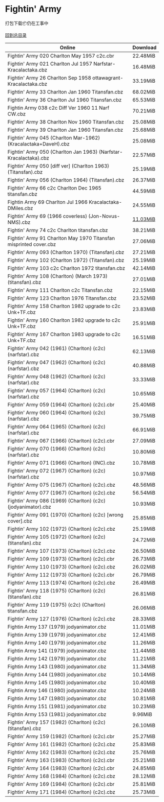 # Fightin' Army

打包下载📦仍在工事中

[回到总目录](/Catalogs.md)







Online | Download
--- | ---
Fightin' Army 020 Charlton May 1957 c2c.cbr | 22.48MiB
Fightin' Army 021 Charlton Jul 1957 Narfstar-Kracalactaka.cbz | 16.48MiB
Fightin' Army 26 Charlton Sep 1958 ottawagrant-Kracalactaka.cbz | 33.19MiB
Fightin' Army 33 Charlton Jan 1960 Titansfan.cbz | 68.02MiB
Fightin' Army 36 Charlton Jul 1960 Titansfan.cbz | 65.53MiB
Fightin Army 038 c2c Diff Ver  1960 11 Narf CW.cbz | 70.21MiB
Fightin' Army 38 Charlton Nov 1960 Titansfan.cbz | 25.08MiB
Fightin' Army 39 Charlton Jan 1960 Titansfan.cbz | 25.68MiB
Fightin' Army 045 (Charlton Mar-1962) (Kracalactaka+DaveH).cbz | 25.08MiB
Fightin' Army 050 (Charlton Jan 1963) (Narfstar-Kracalactaka).cbz | 22.57MiB
Fightin' Army 050 [diff ver] (Charlton 1963) (Titansfan).cbz | 25.19MiB
Fightin' Army 056 (Charlton 1964) (Titansfan).cbz | 26.37MiB
Fightin' Army 66 c2c Charlton Dec 1965 titansfan.cbz | 44.59MiB
Fightin Army 69 Charlton Jul 1966 Kracalactaka-DMiles.cbz | 24.55MiB
Fightin' Army 69 (1966 coverless) (Jon-Novus-NMS).cbz | [11.03MiB](https://pan.baidu.com/s/1i5itmYx#list/path=%2FNovus%20-%20Week%20of%202016%20Q1%2FNovus%20-%20Week%20of%202016-01-20%2F%E3%82%AA%E3%82%BD%E3%82%AB%E3%82%BD%E3%82%A2%E3%82%BB%E3%82%BB%E3%82%B1%E3%82%B9%E3%82%BB%E3%82%A4%E3%82%B7%E3%82%AD%E3%82%BB%E3%82%A2%E3%82%A8%E3%82%AF%E3%82%AD%E3%82%AD%E3%82%AF%E3%82%BD%E3%82%A6%E3%82%BB%E3%82%AA%E3%82%AB%E3%82%A4%E3%82%A2%E3%82%AB%E3%82%A4%E3%82%B3%E3%82%BB%E3%82%A8&parentPath=%2FNovus%20-%20Week%20of%202016%20Q1)
Fightin' Army 74 c2c Charlton titansfan.cbz | 38.21MiB
Fightin' Army 91 Charlton May 1970 Titansfan misprinted cover.cbz | 27.06MiB
Fightin' Army 093 (Charlton 1970) (Titansfan).cbz | 27.21MiB
Fightin' Army 102 (Charlton 1972) (Titansfan).cbz | 25.19MiB
Fightin' Army 103 c2c Charlton 1972 titansfan.cbz | 42.14MiB
Fightin' Army 108 (Charlton) (March 1973) (titansfan).cbz | 27.01MiB
Fightin' Army 111 Charlton c2c Titansfan.cbz | 22.15MiB
Fightin' Army 123 Charlton 1976 Titansfan.cbz | 23.52MiB
Fightin' Army 158 Charlton 1982 upgrade to c2c Unk+TF.cbz | 23.83MiB
Fightin' Army 160 Charlton 1982 upgrade to c2c Unk+TF.cbz | 25.91MiB
Fightin' Army 167 Charlton 1983 upgrade to c2c Unk+TF.cbz | 16.51MiB
Fightin' Army 042 (1961) (Charlton) (c2c) (narfstar).cbz | 62.13MiB
Fightin' Army 047 (1962) (Charlton) (c2c) (narfstar).cbz | 40.88MiB
Fightin' Army 048 (1962) (Charlton) (c2c) (narfstar).cbz | 33.33MiB
Fightin' Army 057 (1964) (Charlton) (c2c) (narfstar).cbz | 10.65MiB
Fightin' Army 059 (1964) (Charlton) (c2c).cbr | 25.40MiB
Fightin' Army 060 (1964) (Charlton) (c2c) (narfstar).cbz | 39.75MiB
Fightin' Army 064 (1965) (Charlton) (c2c) (narfstar).cbz | 66.91MiB
Fightin' Army 067 (1966) (Charlton) (c2c).cbr | 27.09MiB
Fightin' Army 070 (1966) (Charlton) (c2c) (narfstar).cbz | 10.80MiB
Fightin' Army 071 (1966) (Charlton) (INC).cbz | 10.78MiB
Fightin' Army 072 (1967) (Charlton) (c2c) (narfstar).cbz | 10.97MiB
Fightin' Army 075 (1967) (Charlton) (c2c).cbz | 48.56MiB
Fightin' Army 077 (1967) (Charlton) (c2c).cbz | 56.54MiB
Fightin' Army 086 (1969) (Charlton) (c2c) (jodyanimator).cbz | 10.93MiB
Fightin' Army 091 (1970) (Charlton) (c2c) [wrong cover].cbz | 25.85MiB
Fightin' Army 102 (1972) (Charlton) (c2c).cbz | 25.19MiB
Fightin' Army 105 (1972) (Charlton) (c2c) (titansfan).cbz | 24.72MiB
Fightin' Army 107 (1973) (Charlton) (c2c).cbz | 26.50MiB
Fightin' Army 109 (1973) (Charlton) (c2c).cbr | 26.73MiB
Fightin' Army 110 (1973) (Charlton) (c2c).cbz | 26.02MiB
Fightin' Army 112 (1973) (Charlton) (c2c).cbr | 26.79MiB
Fightin' Army 113 (1974) (Charlton) (c2c).cbz | 26.49MiB
Fightin' Army 118 (1975) (Charlton) (c2c) (titansfan).cbz | 26.81MiB
Fightin' Army 119 (1975) (c2c) (Charlton) titansfan.cbz | 26.06MiB
Fightin' Army 127 (1976) (Charlton) (c2c).cbz | 28.33MiB
Fightin Army 137 (1979) jodyanimator.cbz | 11.01MiB
Fightin Army 139 (1979) jodyanimator.cbz | 12.41MiB
Fightin Army 140 (1979) jodyanimator.cbz | 11.26MiB
Fightin Army 141 (1979) jodyanimator.cbz | 11.44MiB
Fightin Army 142 (1979) jodyanimator.cbz | 11.21MiB
Fightin Army 143 (1980) jodyanimator.cbz | 11.34MiB
Fightin Army 144 (1980) jodyanimator.cbz | 10.14MiB
Fightin Army 145 (1980) jodyanimator.cbz | 10.40MiB
Fightin Army 146 (1980) jodyanimator.cbz | 10.24MiB
Fightin Army 147 (1980) jodyanimator.cbz | 10.81MiB
Fightin Army 151 (1981) jodyanimator.cbz | 10.23MiB
Fightin Army 153 (1981) jodyanimator.cbz | 9.96MiB
Fightin' Army 157 (1982) (Charlton) (c2c) (titansfan).cbz | 26.10MiB
Fightin' Army 159 (1982) (Charlton) (c2c).cbr | 25.27MiB
Fightin' Army 161 (1982) (Charlton) (c2c).cbz | 25.83MiB
Fightin' Army 162 (1983) (Charlton) (c2c).cbz | 25.76MiB
Fightin' Army 163 (1983) (Charlton) (c2c).cbr | 25.21MiB
Fightin' Army 164 (1983) (Charlton) (c2c).cbr | 24.85MiB
Fightin' Army 168 (1984) (Charlton) (c2c).cbz | 28.12MiB
Fightin' Army 169 (1984) (Charlton) (c2c).cbr | 25.81MiB
Fightin' Army 171 (1984) (Charlton) (c2c).cbz | 25.73MiB
